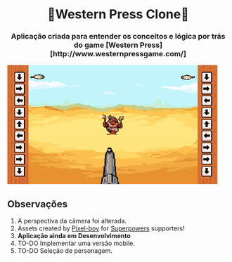 
<h1  align="center"  style="border-bottom: none;">🔫Western Press Clone🏹</h1>

<h3  align="center">Aplicação criada para entender os conceitos e lógica por trás do game [Western Press][http://www.westernpressgame.com/]</h3>  

![Demo](git/images/screen-1.png)  

## Observações

1. A perspectiva da câmera foi alterada.
2. Assets created by [Pixel-boy](https://twitter.com/2pblog1) for [Superpowers](http://superpowers-html5.com/) supporters! 
3. **Aplicação ainda em Desenvolvimento**
4. TO-DO Implementar uma versão mobile.
5. TO-DO Seleção de personagem.